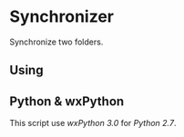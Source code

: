 Synchronizer
============

Synchronize two folders.

## Using



## Python & wxPython

This script use *wxPython 3.0* for *Python 2.7*.